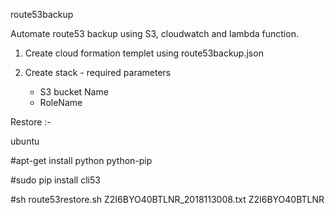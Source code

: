 route53backup

Automate route53 backup using S3, cloudwatch and lambda function.

1. Create cloud formation templet using route53backup.json

2. Create stack - required parameters
    - S3 bucket Name
    - RoleName

Restore :- 

ubuntu 

#apt-get install python python-pip

#sudo pip install cli53

#sh route53restore.sh Z2I6BYO40BTLNR_2018113008.txt Z2I6BYO40BTLNR
